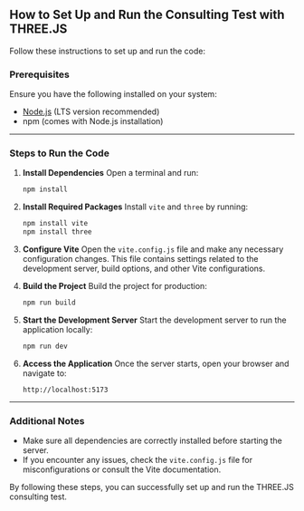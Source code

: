 ## How to Set Up and Run the Consulting Test with THREE.JS

Follow these instructions to set up and run the code:

### Prerequisites

Ensure you have the following installed on your system:
- [Node.js](https://nodejs.org/) (LTS version recommended)
- npm (comes with Node.js installation)

---

### Steps to Run the Code

1. **Install Dependencies**
   Open a terminal and run:
   ```bash
   npm install
   ```

2. **Install Required Packages**
   Install `vite` and `three` by running:
   ```bash
   npm install vite
   npm install three
   ```

3. **Configure Vite**
   Open the `vite.config.js` file and make any necessary configuration changes. This file contains settings related to the development server, build options, and other Vite configurations.

4. **Build the Project**
   Build the project for production:
   ```bash
   npm run build
   ```

5. **Start the Development Server**
   Start the development server to run the application locally:
   ```bash
   npm run dev
   ```

6. **Access the Application**
   Once the server starts, open your browser and navigate to:
   ```
   http://localhost:5173
   ```

---

### Additional Notes

- Make sure all dependencies are correctly installed before starting the server.
- If you encounter any issues, check the `vite.config.js` file for misconfigurations or consult the Vite documentation.

By following these steps, you can successfully set up and run the THREE.JS consulting test.